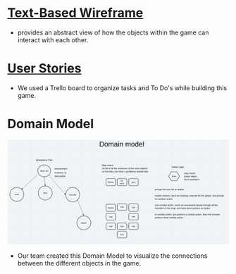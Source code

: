 # [Text-Based Wireframe](https://docs.google.com/document/d/1LKfCth50D_ZHGRhX65oYNPrHe_puC8IV2xHlsAom86A/edit)
- provides an abstract view of how the objects within the game can interact with each other. 

# [User Stories](https://trello.com/b/slsuNprw/code-crusade)
- We used a Trello board to organize tasks and To Do's while building this game. 

# Domain Model
![img](dev_notes/domain_model.png)
- Our team created this Domain Model to visualize the connections between the different objects in the game.